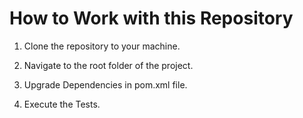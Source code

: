 <!DOCTYPE html>
<html>
<head>
    <title>Jenkins_project</title>
</head>
<body>
    <h1>How to Work with this Repository</h1>
    <ol>
        <li>
            <p>Clone the repository to your machine.</p>
        </li>
        <li>
            <p>Navigate to the root folder of the project.</p>
        </li>
        <li>
            <p>Upgrade Dependencies  in pom.xml file.</p>
        </li>
        <li>
            <p>Execute the Tests.</p>
        </li>
    </ol>
</body>
</html>

